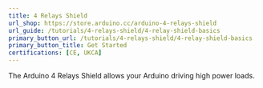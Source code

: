 ```yaml
---
title: 4 Relays Shield
url_shop: https://store.arduino.cc/arduino-4-relays-shield
url_guide: /tutorials/4-relays-shield/4-relay-shield-basics
primary_button_url: /tutorials/4-relays-shield/4-relay-shield-basics
primary_button_title: Get Started
certifications: [CE, UKCA]
---
```


The Arduino 4 Relays Shield allows your Arduino driving high power loads.